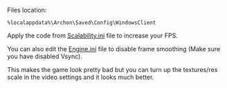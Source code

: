 Files location:

```
%localappdata%\Archon\Saved\Config\WindowsClient
```

Apply the code from [Scalability.ini](./Scalability.ini) file to increase your FPS.

You can also edit the [Engine.ini](./Engine.ini) file to disable frame smoothing (Make sure you have disabled Vsync).

This makes the game look pretty bad but you can turn up the textures/res scale in the video settings and it looks much better.
